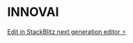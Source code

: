 # INNOVAI

[Edit in StackBlitz next generation editor ⚡️](https://stackblitz.com/~/github.com/Dawitlior/INNOVAI)